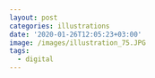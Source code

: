 ```yaml
---
layout: post
categories: illustrations
date: '2020-01-26T12:05:23+03:00'
image: /images/illustration_75.JPG
tags:
  - digital
---
```

